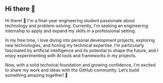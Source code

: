## Hi there 👋

Hi there! 👋
I'm a final-year engineering student passionate about technology and problem-solving. Currently, I'm seeking an engineering internship to apply and expand my skills in a professional setting.

In my free time, I love diving into personal development projects, exploring new technologies, and honing my technical expertise. I’m particularly fascinated by artificial intelligence and its potential to shape the future, and I enjoy experimenting with AI tools and frameworks in my projects.

Now, with a solid technical foundation and growing confidence, I'm excited to share my work and ideas with the GitHub community. Let’s build something amazing together! 🚀
